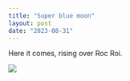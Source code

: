 ```yaml
---
title: "Super blue moon"
layout: post
date: "2023-08-31"
---
```


Here it comes, rising over Roc Roi.

![](/assets/images/2023/20230830_225212-461x1024.jpg)
